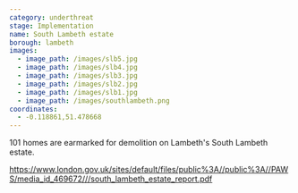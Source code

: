 ```yaml
---
category: underthreat
stage: Implementation 
name: South Lambeth estate 
borough: lambeth
images:
  - image_path: /images/slb5.jpg
  - image_path: /images/slb4.jpg
  - image_path: /images/slb3.jpg
  - image_path: /images/slb2.jpg
  - image_path: /images/slb1.jpg
  - image_path: /images/southlambeth.png
coordinates: 
  - -0.118861,51.478668
---
```

101 homes are earmarked for demolition on Lambeth's South Lambeth estate.

https://www.london.gov.uk/sites/default/files/public%3A//public%3A//PAWS/media_id_469672///south_lambeth_estate_report.pdf




